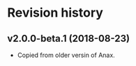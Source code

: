 Revision history
=================================



v2.0.0-beta.1 (2018-08-23)
---------------------------------

* Copied from older versin of Anax.
